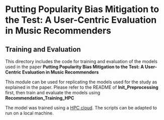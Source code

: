 # Putting Popularity Bias Mitigation to the Test: A User-Centric Evaluation in Music Recommenders

## Training and Evaluation

This directory includes the code for training and evaluation of the models used in the paper **Putting Popularity Bias Mitigation to the Test: A User-Centric Evaluation in Music Recommenders**

This module can be used for replicating the models used for the study as explained in the paper.
Please refer to the README of **Init_Preprocessing** first, then train and evaluate the models using **Recommendation_Training_HPC**

The model was trained using a [HPC cloud](https://www.surf.nl/en/services/hpc-cloud).
The scripts can be adapted to run on a local machine.
